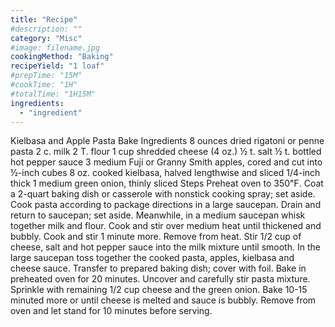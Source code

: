 ```yaml
---
title: "Recipe"
#description: ""
category: "Misc"
#image: filename.jpg
cookingMethod: "Baking"
recipeYield: "1 loaf"
#prepTime: "15M"
#cookTime: "1H"
#totalTime: "1H15M"
ingredients:
  - "ingredient"
---
```


Kielbasa and Apple Pasta Bake
Ingredients
8 ounces dried rigatoni or penne pasta
2 c. milk
2 T. flour
1 cup shredded cheese (4 oz.)
½ t. salt
½ t. bottled hot pepper sauce
3 medium Fuji or Granny Smith apples, cored and cut into ½-inch cubes
8 oz. cooked kielbasa, halved lengthwise and sliced 1/4-inch thick
1 medium green onion, thinly sliced
Steps
Preheat oven to 350℉. Coat a 2-quart baking dish or casserole with nonstick cooking spray; set aside.
Cook pasta according to package directions in a large saucepan. Drain and return to saucepan; set aside.
Meanwhile, in a medium saucepan whisk together milk and flour. Cook and stir over medium heat until thickened and bubbly. Cook and stir 1 minute more. Remove from heat. Stir 1/2 cup of cheese, salt and hot pepper sauce into the milk mixture until smooth.
In the large saucepan toss together the cooked pasta, apples, kielbasa and cheese sauce. Transfer to prepared baking dish; cover with foil.
Bake in preheated oven for 20 minutes. Uncover and carefully stir pasta mixture. Sprinkle with remaining 1/2 cup cheese and the green onion. Bake 10-15 minuted more or until cheese is melted and sauce is bubbly. Remove from oven and let stand for 10 minutes before serving.
